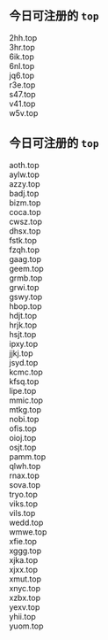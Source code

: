 
## 今日可注册的 `top`
>
2hh.top   
3hr.top   
6ik.top   
6nl.top   
jq6.top   
r3e.top   
s47.top   
v41.top   
w5v.top   


## 今日可注册的 `top`
>
aoth.top   
aylw.top   
azzy.top   
badj.top   
bizm.top   
coca.top   
cwsz.top   
dhsx.top   
fstk.top   
fzqh.top   
gaag.top   
geem.top   
grmb.top   
grwi.top   
gswy.top   
hbop.top   
hdjt.top   
hrjk.top   
hsjt.top   
ipxy.top   
jjkj.top   
jsyd.top   
kcmc.top   
kfsq.top   
lipe.top   
mmic.top   
mtkg.top   
nobi.top   
ofis.top   
oioj.top   
osjt.top   
pamm.top   
qlwh.top   
rnax.top   
sova.top   
tryo.top   
viks.top   
vils.top   
wedd.top   
wmwe.top   
xfie.top   
xggg.top   
xjka.top   
xjxx.top   
xmut.top   
xnyc.top   
xzbx.top   
yexv.top   
yhii.top   
yuom.top   

